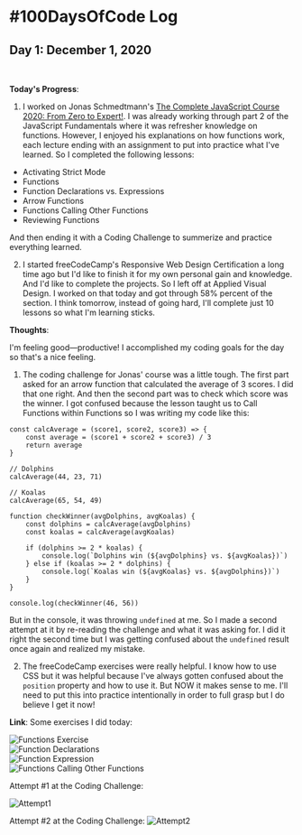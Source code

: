 # #100DaysOfCode Log

## Day 1: December 1, 2020
<br>

**Today's Progress**: 

1. I worked on Jonas Schmedtmann's [The Complete JavaScript Course 2020: From Zero to Expert!](https://www.udemy.com/course/the-complete-javascript-course/). I was already working through part 2 of the JavaScript Fundamentals where it was refresher knowledge on functions. However, I enjoyed his explanations on how functions work, each lecture ending with an assignment to put into practice what I've learned. So I completed the following lessons:
* Activating Strict Mode
* Functions
* Function Declarations vs. Expressions
* Arrow Functions
* Functions Calling Other Functions
* Reviewing Functions

And then ending it with a Coding Challenge to summerize and practice everything learned. 

2. I started freeCodeCamp's Responsive Web Design Certification a long time ago but I'd like to finish it for my own personal gain and knowledge. And I'd like to complete the projects. So I left off at Applied Visual Design. I worked on that today and got through 58% percent of the section. I think tomorrow, instead of going hard, I'll complete just 10 lessons so what I'm learning sticks.

**Thoughts**:

I'm feeling good—productive! I accomplished my coding goals for the day so that's a nice feeling. 

1. The coding challenge for Jonas' course was a little tough. The first part asked for an arrow function that calculated the average of 3 scores. I did that one right. And then the second part was to check which score was the winner. I got confused because the lesson taught us to Call Functions within Functions so I was writing my code like this: 

```
const calcAverage = (score1, score2, score3) => {
    const average = (score1 + score2 + score3) / 3
    return average 
}

// Dolphins 
calcAverage(44, 23, 71)

// Koalas
calcAverage(65, 54, 49)

function checkWinner(avgDolphins, avgKoalas) {
    const dolphins = calcAverage(avgDolphins)
    const koalas = calcAverage(avgKoalas)

    if (dolphins >= 2 * koalas) {
        console.log(`Dolphins win (${avgDolphins} vs. ${avgKoalas})`)
    } else if (koalas >= 2 * dolphins) {
        console.log(`Koalas win (${avgKoalas} vs. ${avgDolphins})`)
    }
}

console.log(checkWinner(46, 56))
```

But in the console, it was throwing ```undefined``` at me. So I made a second attempt at it by re-reading the challenge and what it was asking for. I did it right the second time but I was getting confused about the ```undefined``` result once again and realized my mistake.

2. The freeCodeCamp exercises were really helpful. I know how to use CSS but it was helpful because I've always gotten confused about the ```position``` property and how to use it. But NOW it makes sense to me. I'll need to put this into practice intentionally in order to full grasp but I do believe I get it now! 

**Link**: Some exercises I did today:

 ![Functions Exercise](https://i.imgur.com/gxgjjnK.png)
<br>
 ![Function Declarations](https://i.imgur.com/zRKj6vL.png)
<br>
![Function Expression](https://i.imgur.com/noKYoHi.png)
<br>
![Functions Calling Other Functions](https://i.imgur.com/YT0TwRi.png)

Attempt #1 at the Coding Challenge:

![Attempt1](https://i.imgur.com/p421OMy.png)

Attempt #2 at the Coding Challenge:
![Attempt2](https://i.imgur.com/l437WMp.png)